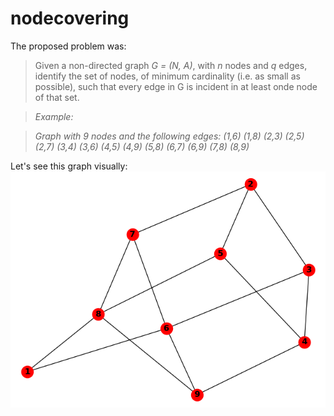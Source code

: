 # nodecovering
The proposed problem was:
>Given a non-directed graph *G = (N, A)*, with *n* nodes and *q* edges, identify the set of nodes, of minimum cardinality (i.e. as small as possible), such that every edge in G is incident in at least onde node of that set.

>*Example:*

>*Graph with 9 nodes and the following edges: (1,6) (1,8) (2,3) (2,5) (2,7) (3,4) (3,6) (4,5) (4,9) (5,8) (6,7) (6,9) (7,8) (8,9)*

Let's see this graph visually:
![Alt text](path.png?raw=true "Initial graph")
